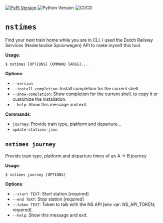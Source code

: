 
[![PyPI Version](https://img.shields.io/pypi/v/nstimes.svg)](https://pypi.org/project/nstimes)
![Python Version](https://img.shields.io/badge/Python-3.10%20%E2%86%92%203.12-blue)
![CI/CD](https://github.com/evanraalte/nstimes/actions/workflows/actions.yml/badge.svg)

# `nstimes`

Find your next train home while you are in CLI. I used the Dutch Railway Services (Nederlandse Spoorwegen) API to make myself this tool.

**Usage**:

```console
$ nstimes [OPTIONS] COMMAND [ARGS]...
```

**Options**:

* `--version`
* `--install-completion`: Install completion for the current shell.
* `--show-completion`: Show completion for the current shell, to copy it or customize the installation.
* `--help`: Show this message and exit.

**Commands**:

* `journey`: Provide train type, platform and departure...
* `update-stations-json`

## `nstimes journey`

Provide train type, platform and departure times of an A -> B journey

**Usage**:

```console
$ nstimes journey [OPTIONS]
```

**Options**:

* `--start TEXT`: Start station  [required]
* `--end TEXT`: Stop station  [required]
* `--token TEXT`: Token to talk with the NS API  [env var: NS_API_TOKEN; required]
* `--help`: Show this message and exit.
